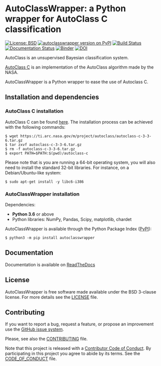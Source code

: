 # AutoClassWrapper: a Python wrapper for AutoClass C classification

[![License: BSD](https://img.shields.io/badge/License-BSD-blue.svg)](https://opensource.org/licenses/BSD-3-Clause)   [![autoclasswrapper version on PyPI](https://badge.fury.io/py/autoclasswrapper.svg)](https://pypi.python.org/pypi/autoclasswrapper)   [![Build Status](https://travis-ci.org/pierrepo/autoclasswrapper.svg?branch=master)](https://travis-ci.org/pierrepo/autoclasswrapper)
[![Documentation Status](https://readthedocs.org/projects/autoclasswrapper/badge/?version=latest)](https://autoclasswrapper.readthedocs.io/en/latest/?badge=latest)
[![Binder](https://mybinder.org/badge_logo.svg)](https://mybinder.org/v2/gh/pierrepo/autoclasswrapper/master?filepath=notebooks)
[![DOI](https://zenodo.org/badge/DOI/10.5281/zenodo.2527059.svg)](https://doi.org/10.5281/zenodo.2527059)


AutoClass is an unsupervised Bayesian classification system.

[AutoClass C](https://ti.arc.nasa.gov/tech/rse/synthesis-projects-applications/autoclass/autoclass-c/) is an implementation of the AutoClass algorithm made by the NASA.

AutoClassWrapper is a Python wrapper to ease the use of Autoclass C.


## Installation and dependencies


### AutoClass C installation 

AutoClass C can be found [here](https://ti.arc.nasa.gov/tech/rse/synthesis-projects-applications/autoclass/autoclass-c/). The installation process can be achieved with the following commands:
```
$ wget https://ti.arc.nasa.gov/m/project/autoclass/autoclass-c-3-3-6.tar.gz
$ tar zxvf autoclass-c-3-3-6.tar.gz
$ rm -f autoclass-c-3-3-6.tar.gz
$ export PATH=$PATH:$(pwd)/autoclass-c
```

Please note that is you are running a 64-bit operating system, you will also need to install the standard 32-bit libraries. For instance, on a Debian/Ubuntu-like system:
```
$ sudo apt-get install -y libc6-i386
```


### AutoClassWrapper installation 

Dependencies:

- **Python 3.6** or above
- Python libraries: NumPy, Pandas, Scipy, matplotlib, chardet

AutoClassWrapper is available through the Python Package Index ([PyPI](https://pypi.org/)):

```
$ python3 -m pip install autoclasswrapper
```


## Documentation

Documentation is available on [ReadTheDocs](https://autoclasswrapper.readthedocs.io/en/latest/)


## License

AutoClassWrapper is free software made available under the BSD 3-clause license. For more details see the [LICENSE](LICENSE.txt) file.


## Contributing

If you want to report a bug, request a feature, or propose an improvement use the [GitHub issue system](https://github.com/pierrepo/autoclasswrapper/issues/).

Please, see also the [CONTRIBUTING](CONTRIBUTING.md) file.

Note that this project is released with a [Contributor Code of
Conduct](http://contributor-covenant.org/). By participating in this project you
agree to abide by its terms. See the [CODE_OF_CONDUCT](CODE_OF_CONDUCT.md) file.
